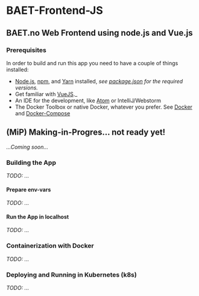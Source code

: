 BAET-Frontend-JS
==================

## BAET.no Web Frontend using node.js and Vue.js  

### Prerequisites

In order to build and run this app you need to have a couple of things installed:  

- [Node.js](https://nodejs.org/), [npm](https://www.npmjs.com/), and [Yarn](https://yarnpkg.com) installed, _see [package.json](package.json) for the required versions._
- Get familiar with [VueJS](https://vuejs.org/)._            
- An IDE for the development, like [Atom](https://atom.io) or IntelliJ/Webstorm      
- The Docker Toolbox or native Docker, whatever you prefer. See [Docker](https://docs.docker.com) and [Docker-Compose](https://docs.docker.com/compose/)       

## (MiP) Making-in-Progres... not ready yet! 
_...Coming soon..._   


### Building the App  
_TODO: ..._  

#### Prepare env-vars  
_TODO: ..._  

#### Run the App in localhost  
_TODO: ..._

### Containerization with Docker  
_TODO: ..._

### Deploying and Running in Kubernetes (k8s)    
_TODO: ..._
